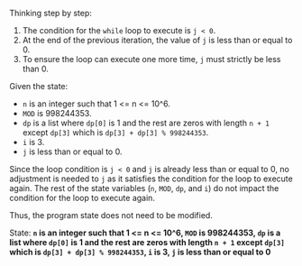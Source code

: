 Thinking step by step:

1. The condition for the `while` loop to execute is `j < 0`.
2. At the end of the previous iteration, the value of `j` is less than or equal to 0.
3. To ensure the loop can execute one more time, `j` must strictly be less than 0.

Given the state:
- `n` is an integer such that 1 <= n <= 10^6.
- `MOD` is 998244353.
- `dp` is a list where `dp[0]` is 1 and the rest are zeros with length `n + 1` except `dp[3]` which is `dp[3] + dp[3] % 998244353`.
- `i` is 3.
- `j` is less than or equal to 0.

Since the loop condition is `j < 0` and `j` is already less than or equal to 0, no adjustment is needed to `j` as it satisfies the condition for the loop to execute again. The rest of the state variables (`n`, `MOD`, `dp`, and `i`) do not impact the condition for the loop to execute again.

Thus, the program state does not need to be modified.

State: **`n` is an integer such that 1 <= n <= 10^6, `MOD` is 998244353, `dp` is a list where `dp[0]` is 1 and the rest are zeros with length `n + 1` except `dp[3]` which is `dp[3] + dp[3] % 998244353`, `i` is 3, `j` is less than or equal to 0**